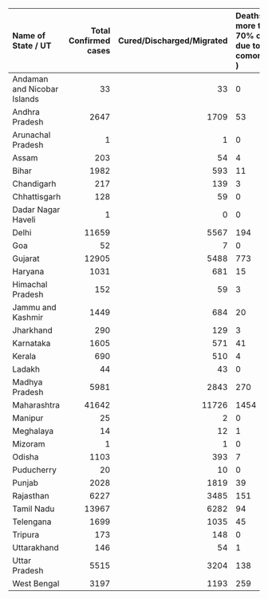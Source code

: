 | Name of State / UT          |   Total Confirmed cases |   Cured/Discharged/Migrated | Deaths ( more than 70% cases due to comorbidities )   |
|:----------------------------|------------------------:|----------------------------:|:------------------------------------------------------|
| Andaman and Nicobar Islands |                      33 |                          33 | 0                                                     |
| Andhra Pradesh              |                    2647 |                        1709 | 53                                                    |
| Arunachal Pradesh           |                       1 |                           1 | 0                                                     |
| Assam                       |                     203 |                          54 | 4                                                     |
| Bihar                       |                    1982 |                         593 | 11                                                    |
| Chandigarh                  |                     217 |                         139 | 3                                                     |
| Chhattisgarh                |                     128 |                          59 | 0                                                     |
| Dadar Nagar Haveli          |                       1 |                           0 | 0                                                     |
| Delhi                       |                   11659 |                        5567 | 194                                                   |
| Goa                         |                      52 |                           7 | 0                                                     |
| Gujarat                     |                   12905 |                        5488 | 773                                                   |
| Haryana                     |                    1031 |                         681 | 15                                                    |
| Himachal Pradesh            |                     152 |                          59 | 3                                                     |
| Jammu and Kashmir           |                    1449 |                         684 | 20                                                    |
| Jharkhand                   |                     290 |                         129 | 3                                                     |
| Karnataka                   |                    1605 |                         571 | 41                                                    |
| Kerala                      |                     690 |                         510 | 4                                                     |
| Ladakh                      |                      44 |                          43 | 0                                                     |
| Madhya Pradesh              |                    5981 |                        2843 | 270                                                   |
| Maharashtra                 |                   41642 |                       11726 | 1454                                                  |
| Manipur                     |                      25 |                           2 | 0                                                     |
| Meghalaya                   |                      14 |                          12 | 1                                                     |
| Mizoram                     |                       1 |                           1 | 0                                                     |
| Odisha                      |                    1103 |                         393 | 7                                                     |
| Puducherry                  |                      20 |                          10 | 0                                                    |
| Punjab                      |                    2028 |                        1819 | 39                                                    |
| Rajasthan                   |                    6227 |                        3485 | 151                                                   |
| Tamil Nadu                  |                   13967 |                        6282 | 94                                                    |
| Telengana                   |                    1699 |                        1035 | 45                                                    |
| Tripura                     |                     173 |                         148 | 0                                                     |
| Uttarakhand                 |                     146 |                          54 | 1                                                     |
| Uttar Pradesh               |                    5515 |                        3204 | 138                                                   |
| West Bengal                 |                    3197 |                        1193 | 259                                                   |
